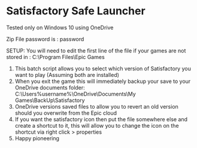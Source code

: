 # Satisfactory Safe Launcher

Tested only on Windows 10 using OneDrive

Zip File password is : password

SETUP: You will need to edit the first line of the file if your games are not stored in : C:\Program Files\Epic Games

1. This batch script allows you to select which version of Satisfactory you want to play (Assuming both are installed)
2. When you exit the game this will immediately backup your save to your OneDrive documents folder:
    C:\Users\%username%\OneDrive\Documents\My Games\BackUp\Satisfactory
3. OneDrive versions saved files to allow you to revert an old version should you overwrite from the Epic cloud
4. If you want the satisfactory icon then put the file somewhere else and create a shortcut to it, this will allow you to change the icon on the shortcut via right click > properties
4. Happy pioneering
